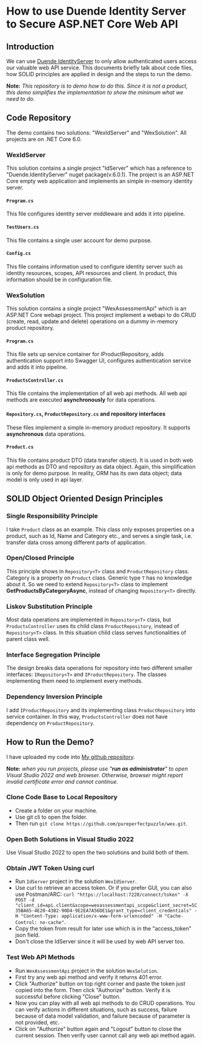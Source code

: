 # How to use Duende Identity Server to Secure ASP.NET Core Web API

## Introduction
We can use [Duende IdentityServer](https://duendesoftware.com/products/identityserver) to only allow authenticated users access our valuable web API service. This documents briefly talk about code files, how SOLID principles are applied in design and the steps to run the demo.

 **Note:** _This repository is to demo how to do this. Since it is not a product, this demo simplifies the implementation to show the minimum what we need to do._

## Code Repository
The demo contains two solutions: "WexIdServer" and "WexSolution". All projects are on .NET Core 6.0.

### WexIdServer
This solution contains a single project "IdServer" which has a reference to "Duende.IdentityServer" nuget package(v.6.0.1). The project is an ASP.NET Core empty web application and implements an simple in-memory identity server.

#### ```Program.cs```
This file configures identity server middleware and adds it into pipeline.

#### ```TestUsers.cs```
This file contains a single user account for demo purpose.

#### ```Config.cs```
This file contains information used to configure identity server such as identity resources, scopes, API resources and client. In product, this information should be in configuration file.

### WexSolution
This solution contains a single project "WexAssessmentApi" which is an ASP.NET Core webapi project. This project implement a webapi to do CRUD (create, read, update and delete) operations on a dummy in-memory product repository.

#### ```Program.cs```
This file sets up service container for IProductRepository, adds authentication support into Swagger UI, configures authentication service and adds it into pipeline.

#### ```ProductsController.cs```
This file contains the implementation of all web api methods. All web api methods are executed **asynchronously** for data operations.

#### ```Repository.cs```, ```ProductRepository.cs``` and repository interfaces
These files implement a simple in-memory product repository. It supports **asynchronous** data operations.

#### ```Product.cs```
This file contains product DTO (data transfer object). It is used in both web api methods as DTO and repository as data object. Again, this simplification is only for demo purpose. In reality, ORM has its own data object; data model is only used in api layer.

## SOLID Object Oriented Design Principles

### Single Responsibility Principle
I take ```Product``` class as an example. This class only exposes properties on a product, such as Id, Name and Category etc., and serves a single task, i.e. transfer data cross among different parts of application.

### Open/Closed Principle
This principle shows in ```Repository<T>``` class and ```ProductRepository``` class. Category is a property on ```Product``` class. Generic type ```T``` has no knowledge about it. So we need to extend ```Repository<T>``` class to implement **GetProductsByCategoryAsync**, instead of changing ```Repository<T>``` directly.

### Liskov Substitution Principle
Most data operations are implemented in ```Repository<T>``` class, but ```ProductsController``` uses its child class ```ProductRepository```, instead of ```Repository<T>``` class. In this situation child class serves functionalities of parent class well.

### Interface Segregation Principle
The design breaks data operations for repository into two different smaller interfaces: ```IRepository<T>``` and ```IProductRepository```. The classes implementing them need to implement every methods.

### Dependency Inversion Principle
I add ```IProductRepository``` and its implementing class ```ProductRepository``` into service container. In this way, ```ProductsController``` does not have dependency on ```ProductRepository```.

## How to Run the Demo?

I have uploaded my code into [My github repository](https://github.com/pureperfectpuzzle/wex).

**Note:** _when you run projects, please use "**run as administrator**" to open Visual Studio 2022 and web browser. Otherwise, browser might report invalid certificate error and cannot continue._

### Clone Code Base to Local Repository
- Create a folder on your machine.
- Use git cli to open the folder. 
- Then run ```git clone https://github.com/pureperfectpuzzle/wex.git```.

### Open Both Solutions in Visual Studio 2022
Use Visual Studio 2022 to open the two solutions and build both of them.

### Obtain JWT Token Using curl
- Run ```IdServer``` project in the solution ```WexIdServer```.
- Use curl to retrieve an access token. Or if you prefer GUI, you can also use Postman/ARC: ```curl "https://localhost:7220/connect/token" -X POST -d "client_id=api.client&scope=wexassessmentapi_scope&client_secret=5C35BA65-4E20-43B2-90D4-9E2EA7A56DE1&grant_type=client_credentials" -H "Content-Type: application/x-www-form-urlencoded" -H "Cache-Control: no-cache"```.
- Copy the token from result for later use which is in the "access_token" json field.
- Don't close the IdServer since it will be used by web API server too.

### Test Web API Methods
- Run ```WexAssessmentApi``` project in the solution ```WexSolution```.
- First try any web api method and verify it returns 401 error.
- Click "Authorize" button on top right corner and paste the token just copied into the form. Then click "Authorize" button. Verify it is successful before clicking "Close" button.
- Now you can play with all web api methods to do CRUD operations. You can verify actions in different situations, such as success, failure because of data model validation, and failure because of parameter is not provided, etc.
- Click on "Authorize" button again and "Logout" button to close the current session. Then verify user cannot call any web api method again.